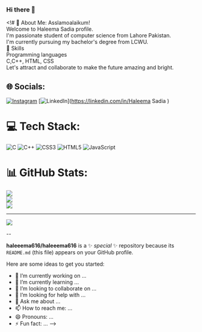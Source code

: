### Hi there 👋

<!# 💫 About Me:
Asslamoalaikum!<br>Welcome to Haleema Sadia profile.<br>I'm passionate student of computer science from Lahore Pakistan.<br>I'm currently pursuing my bachelor's degree from LCWU.<br>📢 Skills<br>Programming languages<br>C,C++, HTML, CSS<br>Let's attract and collaborate to make the future amazing and bright.


## 🌐 Socials:
[![Instagram](https://img.shields.io/badge/Instagram-%23E4405F.svg?logo=Instagram&logoColor=white)](https://instagram.com/haleema8394) [![LinkedIn](https://img.shields.io/badge/LinkedIn-%230077B5.svg?logo=linkedin&logoColor=white)](https://linkedin.com/in/Haleema Sadia ) 

# 💻 Tech Stack:
![C](https://img.shields.io/badge/c-%2300599C.svg?style=for-the-badge&logo=c&logoColor=white) ![C++](https://img.shields.io/badge/c++-%2300599C.svg?style=for-the-badge&logo=c%2B%2B&logoColor=white) ![CSS3](https://img.shields.io/badge/css3-%231572B6.svg?style=for-the-badge&logo=css3&logoColor=white) ![HTML5](https://img.shields.io/badge/html5-%23E34F26.svg?style=for-the-badge&logo=html5&logoColor=white) ![JavaScript](https://img.shields.io/badge/javascript-%23323330.svg?style=for-the-badge&logo=javascript&logoColor=%23F7DF1E)
# 📊 GitHub Stats:
![](https://github-readme-stats.vercel.app/api?username=haleeema616&theme=dark&hide_border=false&include_all_commits=false&count_private=false)<br/>
![](https://github-readme-streak-stats.herokuapp.com/?user=haleeema616&theme=dark&hide_border=false)<br/>
![](https://github-readme-stats.vercel.app/api/top-langs/?username=haleeema616&theme=dark&hide_border=false&include_all_commits=false&count_private=false&layout=compact)

---
[![](https://visitcount.itsvg.in/api?id=haleeema616&icon=0&color=0)](https://visitcount.itsvg.in)

<!-- Proudly created with GPRM ( https://gprm.itsvg.in ) -->--
**haleeema616/haleeema616** is a ✨ _special_ ✨ repository because its `README.md` (this file) appears on your GitHub profile.

Here are some ideas to get you started:

- 🔭 I’m currently working on ...
- 🌱 I’m currently learning ...
- 👯 I’m looking to collaborate on ...
- 🤔 I’m looking for help with ...
- 💬 Ask me about ...
- 📫 How to reach me: ...
- 😄 Pronouns: ...
- ⚡ Fun fact: ...
-->
